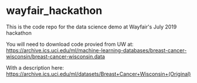 # wayfair_hackathon
This is the code repo for the data science demo at Wayfair's July 2019 hackathon


You will need to download code provied from UW at:  https://archive.ics.uci.edu/ml/machine-learning-databases/breast-cancer-wisconsin/breast-cancer-wisconsin.data

With a description here: https://archive.ics.uci.edu/ml/datasets/Breast+Cancer+Wisconsin+(Original)
